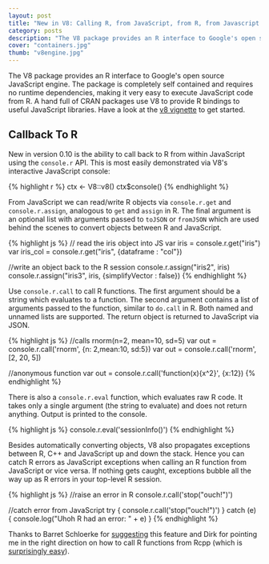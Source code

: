 ```yaml
---
layout: post
title: "New in V8: Calling R, from JavaScript, from R, from Javascript..."
category: posts
description: "The V8 package provides an R interface to Google's open source JavaScript engine. New in version 0.10 is the ability to call back to R from within JavaScript using the console.r API."
cover: "containers.jpg"
thumb: "v8engine.jpg"
---
```


The V8 package provides an R interface to Google's open source JavaScript engine. The package is completely self contained and requires no runtime dependencies, making it very easy to execute JavaScript code from R. A hand full of CRAN packages use V8 to provide R bindings to useful JavaScript libraries. Have a look at the [v8 vignette](https://cran.r-project.org/web/packages/V8/vignettes/v8_intro.html) to get started.

## Callback To R

New in version 0.10 is the ability to call back to R from within JavaScript using the `console.r` API. This is most easily demonstrated via V8's interactive JavaScript console:

{% highlight r %}
ctx <- V8::v8()
ctx$console()
{% endhighlight %}

From JavaScript we can read/write R objects via `console.r.get` and `console.r.assign`, analogous to `get` and `assign` in R. The final argument is an optional list with arguments passed to `toJSON` or `fromJSON` which are used behind the scenes to convert objects between R and JavaScript.

{% highlight js %}
// read the iris object into JS
var iris = console.r.get("iris")
var iris_col = console.r.get("iris", {dataframe : "col"})

//write an object back to the R session
console.r.assign("iris2", iris)
console.r.assign("iris3", iris, {simplifyVector : false})
{% endhighlight %}

Use `console.r.call` to call R functions. The first argument should be a string which evaluates to a function. The second argument contains a list of arguments passed to the function, similar to `do.call` in R. Both named and unnamed lists are supported. The return object is returned to JavaScript via JSON.

{% highlight js %}
//calls rnorm(n=2, mean=10, sd=5)
var out = console.r.call('rnorm', {n: 2,mean:10, sd:5})
var out = console.r.call('rnorm', [2, 20, 5])

//anonymous function
var out = console.r.call('function(x){x^2}', {x:12})
{% endhighlight %}

There is also a `console.r.eval` function, which evaluates raw R code. It takes only a single argument (the string to evaluate) and does not return anything. Output is printed to the console.

{% highlight js %}
console.r.eval('sessionInfo()')
{% endhighlight %}

Besides automatically converting objects, V8 also propagates exceptions between R, C++ and JavaScript up and down the stack. Hence you can catch R errors as JavaScript exceptions when calling an R function from JavaScript or vice versa. If nothing gets caught, exceptions bubble all the way up as R errors in your top-level R session.

{% highlight js %}
//raise an error in R
console.r.call('stop("ouch!")')

//catch error from JavaScript
try {
   console.r.call('stop("ouch!")')
} catch (e) {
   console.log("Uhoh R had an error: " + e)
}
{% endhighlight %}

Thanks to Barret Schloerke for [suggesting](https://github.com/jeroenooms/V8/issues/20) this feature and Dirk for pointing me in the right direction on how to call R functions from Rcpp (which is [surprisingly easy](https://github.com/jeroenooms/V8/blob/v0.10/src/V8.cpp#L75-L84)).
